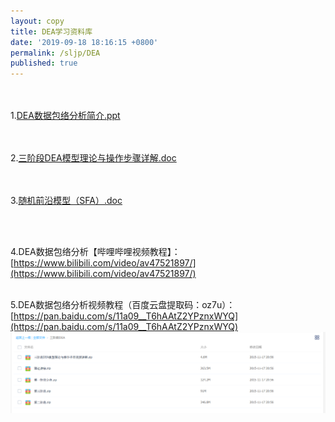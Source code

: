 ```yaml
---
layout: copy
title: DEA学习资料库
date: '2019-09-18 18:16:15 +0800'
permalink: /sljp/DEA
published: true
---
```

<br><br>
1.[DEA数据包络分析简介.ppt](http://lvxiong7zg.cn-bj.ufileos.com/DEA模型.ppt)

<br><br>
2.[三阶段DEA模型理论与操作步骤详解.doc](http://lvxiong7zg.cn-bj.ufileos.com/三阶段DEA模型理论与操作步骤详解.doc)

<br><br>
3.[随机前沿模型（SFA）.doc](http://lvxiong7zg.cn-bj.ufileos.com/随机前沿模型（SFA）.doc)

<br><br>

4.DEA数据包络分析【哔哩哔哩视频教程】：<br>
[https://www.bilibili.com/video/av47521897/](https://www.bilibili.com/video/av47521897/)
<br><br>

5.DEA数据包络分析视频教程（百度云盘提取码：oz7u）：<br>
[https://pan.baidu.com/s/11a09__T6hAAtZ2YPznxWYQ](https://pan.baidu.com/s/11a09__T6hAAtZ2YPznxWYQ)
<br>
![](https://raw.githubusercontent.com/lvxiong7zg/lvxiong7zg.github.io/master/sljp/DEA/DEA%E5%8C%85%E7%BB%9C%E5%88%86%E6%9E%90%E7%9F%A5%E8%AF%86%E7%9B%AE%E5%BD%95.png)

